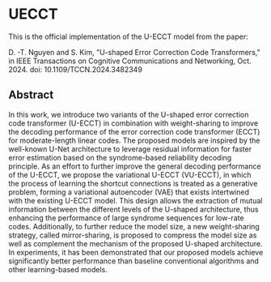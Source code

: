 # UECCT
This is the official implementation of the U-ECCT model from the paper: 

D. -T. Nguyen and S. Kim, "U-shaped Error Correction Code Transformers," in IEEE Transactions on Cognitive Communications and Networking, Oct. 2024. doi: 10.1109/TCCN.2024.3482349

## Abstract
In this work, we introduce two variants of the U-shaped error correction code transformer (U-ECCT) in combination with weight-sharing to improve the decoding performance of the error correction code transformer (ECCT) for moderate-length linear codes. The proposed models are inspired by the well-known U-Net architecture to leverage residual information for faster error estimation based on the syndrome-based reliability decoding principle. As an effort to further improve the general decoding performance of the U-ECCT, we propose the variational U-ECCT (VU-ECCT), in which the process of learning the shortcut connections is treated as a generative problem, forming a variational autoencoder (VAE) that exists intertwined with the existing U-ECCT model. This design allows the extraction of mutual information between the different levels of the U-shaped architecture, thus enhancing the performance of large syndrome sequences for low-rate codes. Additionally, to further reduce the model size, a new weight-sharing strategy, called mirror-sharing, is proposed to compress the model size as well as complement the mechanism of the proposed U-shaped architecture. In experiments, it has been demonstrated that our proposed models achieve significantly better performance than baseline conventional algorithms and other learning-based models.


